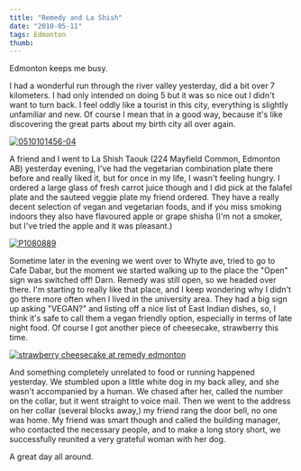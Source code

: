 ```yaml
---
title: "Remedy and La Shish"
date: "2010-05-11"
tags: Edmonton
thumb:
---
```



Edmonton keeps me busy.  

I had a wonderful run through the river valley yesterday, did a bit over 7 kilometers. I had only intended on doing 5 but it was so nice out I didn't want to turn back. I feel oddly like a tourist in this city, everything is slightly unfamiliar and new. Of course I mean that in a good way, because it's like discovering the great parts about my birth city all over again.  

[![0510101456-04](images/4598405471_00f10e828e.jpg)](http://www.flickr.com/photos/prairiev/4598405471/ "0510101456-04 by MeShellG, on Flickr")

A friend and I went to La Shish Taouk (224 Mayfield Common, Edmonton AB) yesterday evening, I've had the vegetarian combination plate there before and really liked it, but for once in my life, I wasn't feeling hungry. I ordered a large glass of fresh carrot juice though and I did pick at the falafel plate and the sauteed veggie plate my friend ordered. They have a really decent selection of vegan and vegetarian foods, and if you miss smoking indoors they also have flavoured apple or grape shisha (I'm not a smoker, but I've tried the apple and it was pleasant.)  

[![P1080889](images/4598363505_25c3f6e1d1.jpg)](http://www.flickr.com/photos/prairiev/4598363505/ "P1080889 by MeShellG, on Flickr")

Sometime later in the evening we went over to Whyte ave, tried to go to Cafe Dabar, but the moment we started walking up to the place the "Open" sign was switched off! Darn. Remedy was still open, so we headed over there. I'm starting to really like that place, and I keep wondering why I didn't go there more often when I lived in the university area. They had a big sign up asking "VEGAN?" and listing off a nice list of East Indian dishes, so, I think it's safe to call them a vegan friendly option, especially in terms of late night food. Of course I got another piece of cheesecake, strawberry this time.  

[![strawberry cheesecake at remedy edmonton](images/4598982604_c364bbd23b.jpg)](http://www.flickr.com/photos/prairiev/4598982604/ "strawberry cheesecake at remedy edmonton by MeShellG, on Flickr")

And something completely unrelated to food or running happened yesterday. We stumbled upon a little white dog in my back alley, and she wasn't accompanied by a human. We chased after her, called the number on the collar, but it went straight to voice mail. Then we went to the address on her collar (several blocks away,) my friend rang the door bell, no one was home. My friend was smart though and called the building manager, who contacted the necessary people, and to make a long story short, we successfully reunited a very grateful woman with her dog.  

A great day all around.
